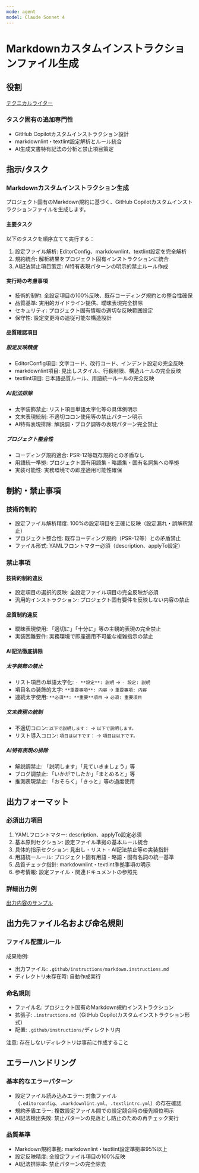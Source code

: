 ```yaml
---
mode: agent
model: Claude Sonnet 4
---
```

Markdownカスタムインストラクションファイル生成
=========================

役割
-------------------------

[テクニカルライター](../chatmodes/technical-writer.chatmode.md)

### タスク固有の追加専門性

- GitHub Copilotカスタムインストラクション設計
- markdownlint・textlint設定解析とルール統合
- AI生成文書特有記法の分析と禁止項目策定

指示/タスク
-------------------------

### Markdownカスタムインストラクション生成

プロジェクト固有のMarkdown規約に基づく、GitHub Copilotカスタムインストラクションファイルを生成します。

#### 主要タスク

以下のタスクを順序立てて実行する：

1. 設定ファイル解析: EditorConfig、markdownlint、textlint設定を完全解析
2. 規約統合: 解析結果をプロジェクト固有インストラクションに統合
3. AI記法禁止項目策定: AI特有表現パターンの明示的禁止ルール作成

#### 実行時の考慮事項

- 技術的制約: 全設定項目の100%反映、既存コーディング規約との整合性確保
- 品質基準: 実用的ガイドライン提供、曖昧表現完全排除
- セキュリティ: プロジェクト固有情報の適切な反映範囲設定
- 保守性: 設定変更時の追従可能な構造設計

#### 品質確認項目

##### 設定反映精度

- EditorConfig項目: 文字コード、改行コード、インデント設定の完全反映
- markdownlint項目: 見出しスタイル、行長制限、構造ルールの完全反映
- textlint項目: 日本語品質ルール、用語統一ルールの完全反映

##### AI記法排除

- 太字装飾禁止: リスト項目単語太字化等の具体例明示
- 文末表現統制: 不適切コロン使用等の禁止パターン明示
- AI特有表現排除: 解説調・ブログ調等の表現パターン完全禁止

##### プロジェクト整合性

- コーディング規約適合: PSR-12等既存規約との矛盾なし
- 用語統一準拠: プロジェクト固有用語集・略語集・固有名詞集への準拠
- 実装可能性: 実務環境での即座適用可能性確保

制約・禁止事項
-------------------------

### 技術的制約

- 設定ファイル解析精度: 100%の設定項目を正確に反映（設定漏れ・誤解釈禁止）
- プロジェクト整合性: 既存コーディング規約（PSR-12等）との矛盾禁止
- ファイル形式: YAMLフロントマター必須（description、applyTo設定）

### 禁止事項

#### 技術的制約違反

- 設定項目の選択的反映: 全設定ファイル項目の完全反映が必須
- 汎用的インストラクション: プロジェクト固有要件を反映しない内容の禁止

#### 品質制約違反

- 曖昧表現使用: 「適切に」「十分に」等の主観的表現の完全禁止
- 実装困難要件: 実務環境で即座適用不可能な複雑指示の禁止

#### AI記法徹底排除

##### 太字装飾の禁止

- リスト項目の単語太字化: `- **設定**: 説明` → `- 設定: 説明`
- 項目名の装飾的太字: `**重要事項**: 内容` → `重要事項: 内容`
- 連続太字使用: `**必須**: **重要**項目` → `必須: 重要項目`

##### 文末表現の統制

- 不適切コロン: `以下で説明します：` → `以下で説明します。`
- リスト導入コロン: `項目は以下です：` → `項目は以下です。`

##### AI特有表現の排除

- 解説調禁止: 「説明します」「見ていきましょう」等
- ブログ調禁止: 「いかがでしたか」「まとめると」等
- 推測表現禁止: 「おそらく」「きっと」等の過度使用

出力フォーマット
-------------------------

### 必須出力項目

1. YAMLフロントマター: description、applyTo設定必須
2. 基本原則セクション: 設定ファイル準拠の基本ルール統合
3. 具体的指示セクション: 見出し・リスト・AI記法禁止等の実装指針
4. 用語統一ルール: プロジェクト固有用語・略語・固有名詞の統一基準
5. 品質チェック指針: markdownlint・textlint準拠事項の明示
6. 参考情報: 設定ファイル・関連ドキュメントの参照先

### 詳細出力例

[出力内容のサンプル](../examples/markdown_instructions.md)

出力先ファイル名および命名規則
-------------------------

### ファイル配置ルール

成果物例:

- 出力ファイル: `.github/instructions/markdown.instructions.md`
- ディレクトリ未存在時: 自動作成実行

### 命名規則

- ファイル名: プロジェクト固有のMarkdown規約インストラクション
- 拡張子: `.instructions.md`（GitHub Copilotカスタムインストラクション形式）
- 配置: `.github/instructions/`ディレクトリ内

注意: 存在しないディレクトリは事前に作成すること

エラーハンドリング
-------------------------

### 基本的なエラーパターン

- 設定ファイル読み込みエラー: 対象ファイル（`.editorconfig`、`.markdownlint.yml`、`.textlintrc.yml`）の存在確認
- 規約矛盾エラー: 複数設定ファイル間での設定競合時の優先順位明示
- AI記法検出失敗: 禁止パターンの見落とし防止のための再チェック実行

### 品質基準

- Markdown規約準拠: markdownlint・textlint設定準拠率95%以上
- 設定反映精度: 全設定ファイル項目の100%反映
- AI記法排除率: 禁止パターンの完全除去
